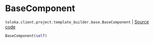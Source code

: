 # BaseComponent
`toloka.client.project.template_builder.base.BaseComponent` | [Source code](https://github.com/Toloka/toloka-kit/blob/v1.1.1/src/client/project/template_builder/base.py#L126)

```python
BaseComponent(self)
```

